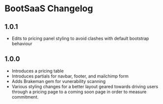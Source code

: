 # BootSaaS Changelog

## 1.0.1

- Edits to pricing panel styling to avoid clashes with default bootstrap behaviour

## 1.0.0

- Introduces a pricing table
- Introduces partials for navbar, footer, and mailchimp form
- Adds Brakeman gem for vunerability scanning
- Various styling changes for a better layout geared towards driving users through a pricing page to a coming soon page in order to measure commitment.